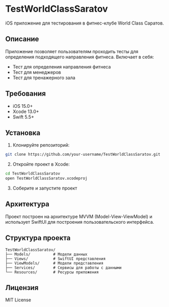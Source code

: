 # TestWorldClassSaratov

iOS приложение для тестирования в фитнес-клубе World Class Саратов.

## Описание

Приложение позволяет пользователям проходить тесты для определения подходящего направления фитнеса. Включает в себя:
- Тест для определения направления фитнеса
- Тест для менеджеров
- Тест для тренажерного зала

## Требования

- iOS 15.0+
- Xcode 13.0+
- Swift 5.5+

## Установка

1. Клонируйте репозиторий:
```bash
git clone https://github.com/your-username/TestWorldClassSaratov.git
```

2. Откройте проект в Xcode:
```bash
cd TestWorldClassSaratov
open TestWorldClassSaratov.xcodeproj
```

3. Соберите и запустите проект

## Архитектура

Проект построен на архитектуре MVVM (Model-View-ViewModel) и использует SwiftUI для построения пользовательского интерфейса.

## Структура проекта

```
TestWorldClassSaratov/
├── Models/          # Модели данных
├── Views/           # SwiftUI представления
├── ViewModels/      # Модели представления
├── Services/        # Сервисы для работы с данными
└── Resources/       # Ресурсы приложения
```

## Лицензия

MIT License 